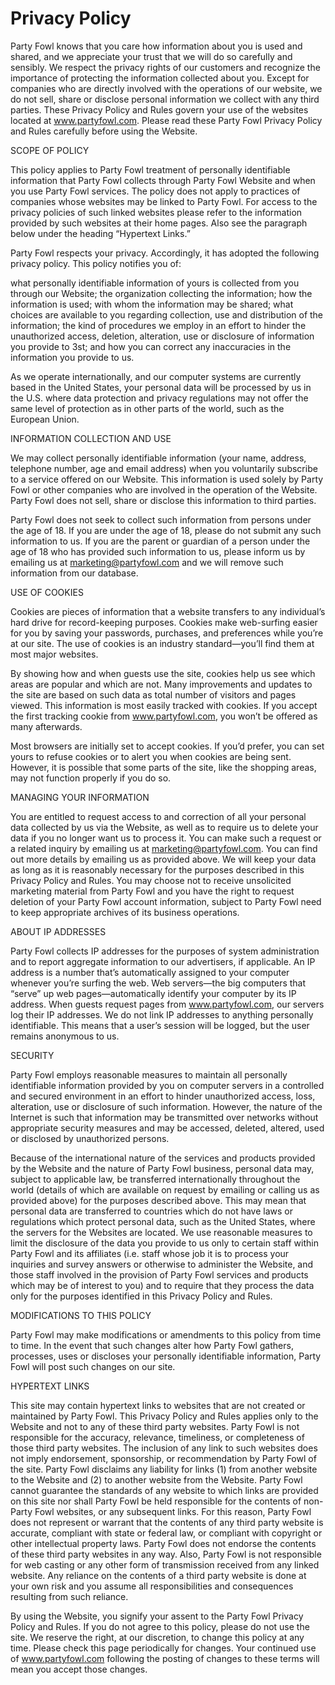 #  Privacy Policy

 
Party Fowl knows that you care how information about you is used and shared, and we appreciate your trust that we will do so carefully and sensibly. We respect the privacy rights of our customers and recognize the importance of protecting the information collected about you. Except for companies who are directly involved with the operations of our website, we do not sell, share or disclose personal information we collect with any third parties. These Privacy Policy and Rules govern your use of the websites located at www.partyfowl.com. Please read these Party Fowl Privacy Policy and Rules carefully before using the Website.

SCOPE OF POLICY

This policy applies to Party Fowl  treatment of personally identifiable information that Party Fowl collects through Party Fowl Website and when you use Party Fowl services. The policy does not apply to practices of companies whose websites may be linked to Party Fowl. For access to the privacy policies of such linked websites please refer to the information provided by such websites at their home pages. Also see the paragraph below under the heading “Hypertext Links.”

Party Fowl respects your privacy. Accordingly, it has adopted the following privacy policy. This policy notifies you of:

what personally identifiable information of yours is collected from you through our Website; the organization collecting the information; how the information is used; with whom the information may be shared; what choices are available to you regarding collection, use and distribution of the information; the kind of procedures we employ in an effort to hinder the unauthorized access, deletion, alteration, use or disclosure of information you provide to 3st; and how you can correct any inaccuracies in the information you provide to us.

As we operate internationally, and our computer systems are currently based in the United States, your personal data will be processed by us in the U.S. where data protection and privacy regulations may not offer the same level of protection as in other parts of the world, such as the European Union.

INFORMATION COLLECTION AND USE

We may collect personally identifiable information (your name, address, telephone number, age and email address) when you voluntarily subscribe to a service offered on our Website. This information is used solely by Party Fowl or other companies who are involved in the operation of the Website. Party Fowl does not sell, share or disclose this information to third parties.

Party Fowl does not seek to collect such information from persons under the age of 18. If you are under the age of 18, please do not submit any such information to us. If you are the parent or guardian of a person under the age of 18 who has provided such information to us, please inform us by emailing us at marketing@partyfowl.com and we will remove such information from our database.

USE OF COOKIES

Cookies are pieces of information that a website transfers to any individual’s hard drive for record-keeping purposes. Cookies make web-surfing easier for you by saving your passwords, purchases, and preferences while you’re at our site. The use of cookies is an industry standard—you’ll find them at most major websites.

By showing how and when guests use the site, cookies help us see which areas are popular and which are not. Many improvements and updates to the site are based on such data as total number of visitors and pages viewed. This information is most easily tracked with cookies. If you accept the first tracking cookie from www.partyfowl.com, you won’t be offered as many afterwards.

Most browsers are initially set to accept cookies. If you’d prefer, you can set yours to refuse cookies or to alert you when cookies are being sent. However, it is possible that some parts of the site, like the shopping areas, may not function properly if you do so.

MANAGING YOUR INFORMATION

You are entitled to request access to and correction of all your personal data collected by us via the Website, as well as to require us to delete your data if you no longer want us to process it. You can make such a request or a related inquiry by emailing us at marketing@partyfowl.com. You can find out more details by emailing us as provided above. We will keep your data as long as it is reasonably necessary for the purposes described in this Privacy Policy and Rules. You may choose not to receive unsolicited marketing material from Party Fowl and you have the right to request deletion of your Party Fowl account information, subject to Party Fowl need to keep appropriate archives of its business operations.

ABOUT IP ADDRESSES

Party Fowl collects IP addresses for the purposes of system administration and to report aggregate information to our advertisers, if applicable. An IP address is a number that’s automatically assigned to your computer whenever you’re surfing the web. Web servers—the big computers that “serve” up web pages—automatically identify your computer by its IP address. When guests request pages from www.partyfowl.com, our servers log their IP addresses. We do not link IP addresses to anything personally identifiable. This means that a user’s session will be logged, but the user remains anonymous to us.

SECURITY

Party Fowl employs reasonable measures to maintain all personally identifiable information provided by you on computer servers in a controlled and secured environment in an effort to hinder unauthorized access, loss, alteration, use or disclosure of such information. However, the nature of the Internet is such that information may be transmitted over networks without appropriate security measures and may be accessed, deleted, altered, used or disclosed by unauthorized persons.

Because of the international nature of the services and products provided by the Website and the nature of Party Fowl business, personal data may, subject to applicable law, be transferred internationally throughout the world (details of which are available on request by emailing or calling us as provided above) for the purposes described above. This may mean that personal data are transferred to countries which do not have laws or regulations which protect personal data, such as the United States, where the servers for the Websites are located. We use reasonable measures to limit the disclosure of the data you provide to us only to certain staff within Party Fowl and its affiliates (i.e. staff whose job it is to process your inquiries and survey answers or otherwise to administer the Website, and those staff involved in the provision of Party Fowl services and products which may be of interest to you) and to require that they process the data only for the purposes identified in this Privacy Policy and Rules.

MODIFICATIONS TO THIS POLICY

Party Fowl may make modifications or amendments to this policy from time to time. In the event that such changes alter how Party Fowl gathers, processes, uses or discloses your personally identifiable information, Party Fowl will post such changes on our site.

HYPERTEXT LINKS

This site may contain hypertext links to websites that are not created or maintained by Party Fowl. This Privacy Policy and Rules applies only to the Website and not to any of these third party websites. Party Fowl is not responsible for the accuracy, relevance, timeliness, or completeness of those third party websites. The inclusion of any link to such websites does not imply endorsement, sponsorship, or recommendation by Party Fowl of the site. Party Fowl disclaims any liability for links (1) from another website to the Website and (2) to another website from the Website. Party Fowl cannot guarantee the standards of any website to which links are provided on this site nor shall Party Fowl be held responsible for the contents of non-Party Fowl websites, or any subsequent links. For this reason, Party Fowl does not represent or warrant that the contents of any third party website is accurate, compliant with state or federal law, or compliant with copyright or other intellectual property laws. Party Fowl does not endorse the contents of these third party websites in any way. Also, Party Fowl is not responsible for web casting or any other form of transmission received from any linked website. Any reliance on the contents of a third party website is done at your own risk and you assume all responsibilities and consequences resulting from such reliance.

By using the Website, you signify your assent to the Party Fowl Privacy Policy and Rules. If you do not agree to this policy, please do not use the site. We reserve the right, at our discretion, to change this policy at any time. Please check this page periodically for changes. Your continued use of www.partyfowl.com following the posting of changes to these terms will mean you accept those changes.

